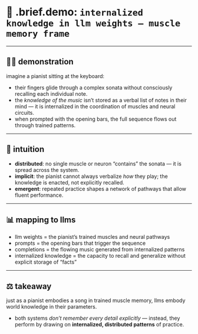 # 🧩 .brief.demo: `internalized knowledge in llm weights — muscle memory frame`

---

## 🏋️‍♂️ demonstration

imagine a pianist sitting at the keyboard:
- their fingers glide through a complex sonata without consciously recalling each individual note.
- the *knowledge of the music* isn’t stored as a verbal list of notes in their mind — it is internalized in the coordination of muscles and neural circuits.
- when prompted with the opening bars, the full sequence flows out through trained patterns.

---

## 🔑 intuition

- **distributed**: no single muscle or neuron “contains” the sonata — it is spread across the system.
- **implicit**: the pianist cannot always verbalize *how* they play; the knowledge is enacted, not explicitly recalled.
- **emergent**: repeated practice shapes a network of pathways that allow fluent performance.

---

## 📊 mapping to llms

- llm weights = the pianist’s trained muscles and neural pathways
- prompts = the opening bars that trigger the sequence
- completions = the flowing music generated from internalized patterns
- internalized knowledge = the capacity to recall and generalize without explicit storage of “facts”

---

## ⚖️ takeaway

just as a pianist embodies a song in trained muscle memory, llms embody world knowledge in their parameters.
- both systems *don’t remember every detail explicitly* — instead, they perform by drawing on **internalized, distributed patterns** of practice.
